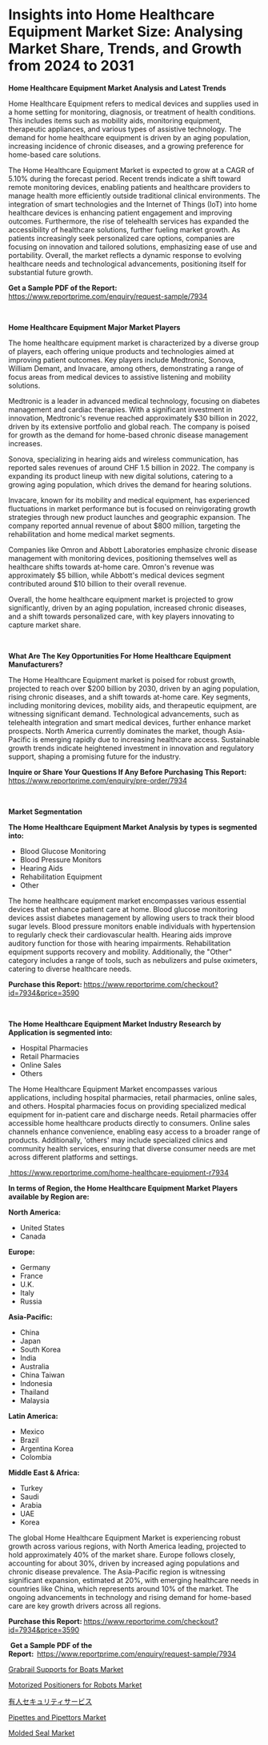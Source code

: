 <p><h1>Insights into Home Healthcare Equipment Market Size: Analysing Market Share, Trends, and Growth from 2024 to 2031</h1></p><p><strong>Home Healthcare Equipment Market Analysis and Latest Trends</strong></p>
<p><p>Home Healthcare Equipment refers to medical devices and supplies used in a home setting for monitoring, diagnosis, or treatment of health conditions. This includes items such as mobility aids, monitoring equipment, therapeutic appliances, and various types of assistive technology. The demand for home healthcare equipment is driven by an aging population, increasing incidence of chronic diseases, and a growing preference for home-based care solutions. </p><p>The Home Healthcare Equipment Market is expected to grow at a CAGR of 5.10% during the forecast period. Recent trends indicate a shift toward remote monitoring devices, enabling patients and healthcare providers to manage health more efficiently outside traditional clinical environments. The integration of smart technologies and the Internet of Things (IoT) into home healthcare devices is enhancing patient engagement and improving outcomes. Furthermore, the rise of telehealth services has expanded the accessibility of healthcare solutions, further fueling market growth. As patients increasingly seek personalized care options, companies are focusing on innovation and tailored solutions, emphasizing ease of use and portability. Overall, the market reflects a dynamic response to evolving healthcare needs and technological advancements, positioning itself for substantial future growth.</p></p>
<p><strong>Get a Sample PDF of the Report:&nbsp;</strong> <a href="https://www.reportprime.com/enquiry/request-sample/7934">https://www.reportprime.com/enquiry/request-sample/7934</a></p>
<p>&nbsp;</p>
<p><strong>Home Healthcare Equipment Major Market Players</strong></p>
<p><p>The home healthcare equipment market is characterized by a diverse group of players, each offering unique products and technologies aimed at improving patient outcomes. Key players include Medtronic, Sonova, William Demant, and Invacare, among others, demonstrating a range of focus areas from medical devices to assistive listening and mobility solutions.</p><p>Medtronic is a leader in advanced medical technology, focusing on diabetes management and cardiac therapies. With a significant investment in innovation, Medtronic's revenue reached approximately $30 billion in 2022, driven by its extensive portfolio and global reach. The company is poised for growth as the demand for home-based chronic disease management increases.</p><p>Sonova, specializing in hearing aids and wireless communication, has reported sales revenues of around CHF 1.5 billion in 2022. The company is expanding its product lineup with new digital solutions, catering to a growing aging population, which drives the demand for hearing solutions.</p><p>Invacare, known for its mobility and medical equipment, has experienced fluctuations in market performance but is focused on reinvigorating growth strategies through new product launches and geographic expansion. The company reported annual revenue of about $800 million, targeting the rehabilitation and home medical market segments.</p><p>Companies like Omron and Abbott Laboratories emphasize chronic disease management with monitoring devices, positioning themselves well as healthcare shifts towards at-home care. Omron's revenue was approximately $5 billion, while Abbott's medical devices segment contributed around $10 billion to their overall revenue.</p><p>Overall, the home healthcare equipment market is projected to grow significantly, driven by an aging population, increased chronic diseases, and a shift towards personalized care, with key players innovating to capture market share.</p></p>
<p>&nbsp;</p>
<p><strong>What Are The Key Opportunities For Home Healthcare Equipment Manufacturers?</strong></p>
<p><p>The Home Healthcare Equipment market is poised for robust growth, projected to reach over $200 billion by 2030, driven by an aging population, rising chronic diseases, and a shift towards at-home care. Key segments, including monitoring devices, mobility aids, and therapeutic equipment, are witnessing significant demand. Technological advancements, such as telehealth integration and smart medical devices, further enhance market prospects. North America currently dominates the market, though Asia-Pacific is emerging rapidly due to increasing healthcare access. Sustainable growth trends indicate heightened investment in innovation and regulatory support, shaping a promising future for the industry.</p></p>
<p><strong>Inquire or Share Your Questions If Any Before Purchasing This Report:</strong> <a href="https://www.reportprime.com/enquiry/pre-order/7934">https://www.reportprime.com/enquiry/pre-order/7934</a></p>
<p>&nbsp;</p>
<p><strong>Market Segmentation</strong></p>
<p><strong>The Home Healthcare Equipment Market Analysis by types is segmented into:</strong></p>
<p><ul><li>Blood Glucose Monitoring</li><li>Blood Pressure Monitors</li><li>Hearing Aids</li><li>Rehabilitation Equipment</li><li>Other</li></ul></p>
<p><p>The home healthcare equipment market encompasses various essential devices that enhance patient care at home. Blood glucose monitoring devices assist diabetes management by allowing users to track their blood sugar levels. Blood pressure monitors enable individuals with hypertension to regularly check their cardiovascular health. Hearing aids improve auditory function for those with hearing impairments. Rehabilitation equipment supports recovery and mobility. Additionally, the "Other" category includes a range of tools, such as nebulizers and pulse oximeters, catering to diverse healthcare needs.</p></p>
<p><strong>Purchase this Report:&nbsp;</strong><a href="https://www.reportprime.com/checkout?id=7934&price=3590">https://www.reportprime.com/checkout?id=7934&price=3590</a></p>
<p>&nbsp;</p>
<p><strong>The Home Healthcare Equipment Market Industry Research by Application is segmented into:</strong></p>
<p><ul><li>Hospital Pharmacies</li><li>Retail Pharmacies</li><li>Online Sales</li><li>Others</li></ul></p>
<p><p>The Home Healthcare Equipment Market encompasses various applications, including hospital pharmacies, retail pharmacies, online sales, and others. Hospital pharmacies focus on providing specialized medical equipment for in-patient care and discharge needs. Retail pharmacies offer accessible home healthcare products directly to consumers. Online sales channels enhance convenience, enabling easy access to a broader range of products. Additionally, 'others' may include specialized clinics and community health services, ensuring that diverse consumer needs are met across different platforms and settings.</p></p>
<p><a href="https://www.reportprime.com/home-healthcare-equipment-r7934">&nbsp;https://www.reportprime.com/home-healthcare-equipment-r7934</a></p>
<p><strong>In terms of Region, the Home Healthcare Equipment Market Players available by Region are:</strong></p>
<p>
    <p> <strong> North America: </strong>
        <ul>
            <li>United States</li>
            <li>Canada</li>
        </ul>
        </p> 
    <p> <strong> Europe: </strong>
        <ul>
            <li>Germany</li>
            <li>France</li>
            <li>U.K.</li>
            <li>Italy</li>
            <li>Russia</li>
        </ul>
        </p> 
    <p> <strong> Asia-Pacific: </strong>
        <ul>
            <li>China</li>
            <li>Japan</li>
            <li>South Korea</li>
            <li>India</li>
            <li>Australia</li>
            <li>China Taiwan</li>
            <li>Indonesia</li>
            <li>Thailand</li>
            <li>Malaysia</li>
        </ul>
        </p> 
    <p> <strong> Latin America: </strong>
        <ul>
            <li>Mexico</li>
            <li>Brazil</li>
            <li>Argentina Korea</li>
            <li>Colombia</li>
        </ul>
        </p> 
    <p> <strong> Middle East & Africa: </strong>
        <ul>
            <li>Turkey</li>
            <li>Saudi</li>
            <li>Arabia</li>
            <li>UAE</li>
            <li>Korea</li>
        </ul>
    </p>
    </p>
<p><p>The global Home Healthcare Equipment Market is experiencing robust growth across various regions, with North America leading, projected to hold approximately 40% of the market share. Europe follows closely, accounting for about 30%, driven by increased aging populations and chronic disease prevalence. The Asia-Pacific region is witnessing significant expansion, estimated at 20%, with emerging healthcare needs in countries like China, which represents around 10% of the market. The ongoing advancements in technology and rising demand for home-based care are key growth drivers across all regions.</p></p>
<p><strong>Purchase this Report: </strong><a href="https://www.reportprime.com/checkout?id=7934&price=3590">https://www.reportprime.com/checkout?id=7934&price=3590</a></p>
<p>&nbsp;<strong>Get a Sample PDF of the Report:&nbsp;&nbsp;</strong><a href="https://www.reportprime.com/enquiry/request-sample/7934">https://www.reportprime.com/enquiry/request-sample/7934</a></p>
<p><strong></strong></p>
<p><p><a href="https://issuu.com/reportprime-2/docs/grabrail-supports-for-boats-market-_abb9e8ec75e23b">Grabrail Supports for Boats Market</a></p><p><a href="https://issuu.com/reportprime-2/docs/motorized-positioners-for-robots-ma_3ed7236c2d9e44">Motorized Positioners for Robots Market</a></p><p><a href="https://medium.com/@jolyongue8huy/manned-security-services-market-%E3%81%AE%E3%82%B0%E3%83%AD%E3%83%BC%E3%83%90%E3%83%AB%E5%B8%82%E5%A0%B4%E6%A6%82%E8%A6%81%E3%81%AF-%E4%B8%96%E7%95%8C%E3%81%8A%E3%82%88%E3%81%B3%E4%B8%BB%E8%A6%81%E5%B8%82%E5%A0%B4%E3%81%AB%E3%81%8A%E3%81%91%E3%82%8B%E6%A5%AD%E7%95%8C%E3%81%AB%E5%BD%B1%E9%9F%BF%E3%82%92%E4%B8%8E%E3%81%88%E3%82%8B%E4%B8%BB%E8%A6%81%E3%81%AA%E3%83%88%E3%83%AC%E3%83%B3%E3%83%89%E3%81%AB%E3%81%A4%E3%81%84%E3%81%A6-%E7%8B%AC%E8%87%AA%E3%81%AE%E8%A6%96%E7%82%B9%E3%82%92%E6%8F%90%E4%BE%9B%E3%81%97%E3%81%BE%E3%81%99-0a4c3800b7f9">有人セキュリティサービス</a></p><p><a href="https://github.com/Rekhakhatun65/Market-Research-Report-List-1/blob/main/pipettes-and-pipettors-market.md">Pipettes and Pipettors Market</a></p><p><a href="https://www.linkedin.com/pulse/molded-seal-market-global-insights-sales-trends-2024-rostf?trackingId=1yIDu2ykSDi1pB95gYIBbQ%3D%3D">Molded Seal Market</a></p></p>